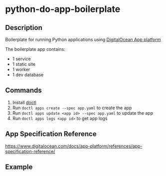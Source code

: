 # python-do-app-boilerplate

## Description
Boilerplate for running Python applications using [DigitalOcean App platform](https://www.digitalocean.com/docs/app-platform/)

The boilerplate app contains:
- 1 service
- 1 static site
- 1 worker
- 1 dev database

## Commands
1. Install [doctl](https://www.digitalocean.com/docs/apis-clis/doctl/how-to/install/)
2. Run `doctl apps create --spec app.yaml` to create the app
3. Run `doctl apps update <app id> --spec app.yaml` to update the app
4. Run `doctl apps logs <app id>` to get app logs

## App Specification Reference
https://www.digitalocean.com/docs/app-platform/references/app-specification-reference/

## Example
